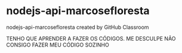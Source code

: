 # nodejs-api-marcosefloresta
nodejs-api-marcosefloresta created by GitHub Classroom

TENHO QUE APRENDER A FAZER OS CÓDIGOS. ME DESCULPE
NÃO CONSIGO FAZER MEU CÓDIGO SOZINHO
